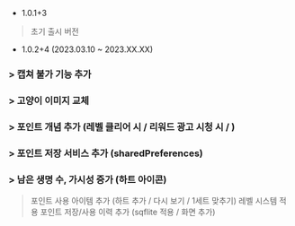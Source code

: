 - 1.0.1+3
> 초기 출시 버전


- 1.0.2+4 (2023.03.10 ~ 2023.XX.XX)
### > 캡쳐 불가 기능 추가
### > 고양이 이미지 교체
### > 포인트 개념 추가 (레벨 클리어 시 / 리워드 광고 시청 시 / )
### > 포인트 저장 서비스 추가 (sharedPreferences)
### > 남은 생명 수, 가시성 증가 (하트 아이콘)
> 포인트 사용 아이템 추가 (하트 추가 / 다시 보기 / 1세트 맞추기)
> 레벨 시스템 적용
> 포인트 저장/사용 이력 추가 (sqflite 적용 / 화면 추가)
